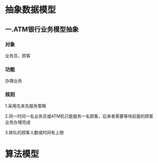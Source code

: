 # 抽象数据模型

## 一.ATM银行业务模型抽象

### 对象

业务员、顾客

### 功能

办理业务

### 规则

1.采用先来先服务策略

2.同一时间一名业务员或ATM机只能服务一名顾客，后来者需要等待前面的顾客业务办理完成

3.排队的顾客人数或时间有上限

# 算法模型